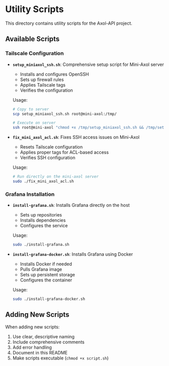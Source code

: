 # Utility Scripts

This directory contains utility scripts for the Axol-API project.

## Available Scripts

### Tailscale Configuration

- **`setup_miniaxol_ssh.sh`**: Comprehensive setup script for Mini-Axol server
  - Installs and configures OpenSSH
  - Sets up firewall rules
  - Applies Tailscale tags
  - Verifies the configuration

  Usage:
  ```bash
  # Copy to server
  scp setup_miniaxol_ssh.sh root@mini-axol:/tmp/

  # Execute on server
  ssh root@mini-axol "chmod +x /tmp/setup_miniaxol_ssh.sh && /tmp/setup_miniaxol_ssh.sh"
  ```

- **`fix_mini_axol_acl.sh`**: Fixes SSH access issues on Mini-Axol
  - Resets Tailscale configuration
  - Applies proper tags for ACL-based access
  - Verifies SSH configuration

  Usage:
  ```bash
  # Run directly on the mini-axol server
  sudo ./fix_mini_axol_acl.sh
  ```

### Grafana Installation

- **`install-grafana.sh`**: Installs Grafana directly on the host
  - Sets up repositories
  - Installs dependencies
  - Configures the service

  Usage:
  ```bash
  sudo ./install-grafana.sh
  ```

- **`install-grafana-docker.sh`**: Installs Grafana using Docker
  - Installs Docker if needed
  - Pulls Grafana image
  - Sets up persistent storage
  - Configures the container

  Usage:
  ```bash
  sudo ./install-grafana-docker.sh
  ```

## Adding New Scripts

When adding new scripts:

1. Use clear, descriptive naming
2. Include comprehensive comments
3. Add error handling
4. Document in this README
5. Make scripts executable (`chmod +x script.sh`)
